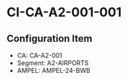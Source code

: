 # CI-CA-A2-001-001

## Configuration Item
- CA: CA-A2-001
- Segment: A2-AIRPORTS
- AMPEL: AMPEL-24-BWB
